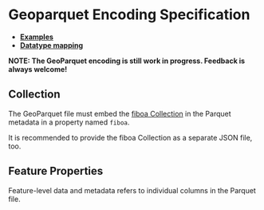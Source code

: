 # Geoparquet Encoding Specification

- **[Examples](examples/)**
- **[Datatype mapping](datatypes.md)**

**NOTE: The GeoParquet encoding is still work in progress. Feedback is always welcome!**

## Collection

The GeoParquet file must embed the [fiboa Collection](../core/README.md#collection)
in the Parquet metadata in a property named `fiboa`.

It is recommended to provide the fiboa Collection as a separate JSON file, too.

## Feature Properties

Feature-level data and metadata refers to individual columns in the Parquet file.

